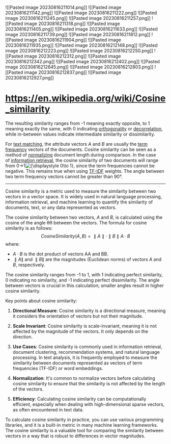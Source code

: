 ![[Pasted image 20230816211014.png]]
![[Pasted image 20230816211142.png]]
![[Pasted image 20230816211222.png]]
![[Pasted image 20230816211245.png]]
![[Pasted image 20230816211257.png]]
![[Pasted image 20230816211318.png]]
![[Pasted image 20230816211405.png]]
![[Pasted image 20230816211633.png]]
![[Pasted image 20230816211739.png]]
![[Pasted image 20230816211812.png]]
![[Pasted image 20230816211904.png]]
![[Pasted image 20230816211935.png]]
![[Pasted image 20230816212148.png]]
![[Pasted image 20230816212223.png]]
![[Pasted image 20230816212250.png]]
![[Pasted image 20230816212312.png]]
![[Pasted image 20230816212342.png]]
![[Pasted image 20230816212402.png]]
![[Pasted image 20230816212645.png]]
![[Pasted image 20230816212803.png]]
![[Pasted image 20230816212837.png]]
![[Pasted image 20230816212927.png]]
# https://en.wikipedia.org/wiki/Cosine_similarity
The resulting similarity ranges from -1 meaning exactly opposite, to 1 meaning exactly the same, with 0 indicating [orthogonality](https://en.wikipedia.org/wiki/Orthogonality "Orthogonality") or [decorrelation](https://en.wikipedia.org/wiki/Decorrelation "Decorrelation"), while in-between values indicate intermediate similarity or dissimilarity.

For [text matching](https://en.wikipedia.org/wiki/Approximate_string_matching "Approximate string matching"), the attribute vectors _A_ and _B_ are usually the [term frequency](https://en.wikipedia.org/wiki/Tf%E2%80%93idf "Tf–idf") vectors of the documents. Cosine similarity can be seen as a method of [normalizing](https://en.wikipedia.org/wiki/Normalization_(statistics) "Normalization (statistics)") document length during comparison. In the case of [information retrieval](https://en.wikipedia.org/wiki/Information_retrieval "Information retrieval"), the cosine similarity of two documents will range from 0→1![{\displaystyle 0\to 1}](https://wikimedia.org/api/rest_v1/media/math/render/svg/385148d2752cc8c677f4c0b31f4ff0f5cad05303), since the term frequencies cannot be negative. This remains true when using [TF-IDF](https://en.wikipedia.org/wiki/Tf%E2%80%93idf "Tf–idf") weights. The angle between two term frequency vectors cannot be greater than 90°.

---

Cosine similarity is a metric used to measure the similarity between two vectors in a vector space. It is widely used in natural language processing, information retrieval, and machine learning to quantify the similarity of documents, text, or any data represented as vectors.

The cosine similarity between two vectors, $A$ and $B$, is calculated using the cosine of the angle θθ between the vectors. The formula for cosine similarity is as follows:
$$
Cosine Similarity(A,B)=∥A∥⋅∥B∥A⋅B​
$$
where:

- $A⋅B$ is the dot product of vectors AA and BB.
- $∥A∥$ and $∥B∥$ are the magnitudes (Euclidean norms) of vectors $A$ and $B$, respectively.

The cosine similarity ranges from -1 to 1, with 1 indicating perfect similarity, 0 indicating no similarity, and -1 indicating perfect dissimilarity. The angle between vectors is crucial in this calculation; smaller angles result in higher cosine similarity.

Key points about cosine similarity:

1. **Directional Measure**: Cosine similarity is a directional measure, meaning it considers the orientation of vectors but not their magnitude.
    
2. **Scale Invariant**: Cosine similarity is scale-invariant, meaning it is not affected by the magnitude of the vectors. It only depends on the direction.
    
3. **Use Cases**: Cosine similarity is commonly used in information retrieval, document clustering, recommendation systems, and natural language processing. In text analysis, it is frequently employed to measure the similarity between documents represented as vectors of term frequencies (TF-IDF) or word embeddings.
    
4. **Normalization**: It's common to normalize vectors before calculating cosine similarity to ensure that the similarity is not affected by the length of the vectors.
    
5. **Efficiency**: Calculating cosine similarity can be computationally efficient, especially when dealing with high-dimensional sparse vectors, as often encountered in text data.
    

To calculate cosine similarity in practice, you can use various programming libraries, and it is a built-in metric in many machine learning frameworks. The cosine similarity is a valuable tool for comparing the similarity between vectors in a way that is robust to differences in vector magnitudes.